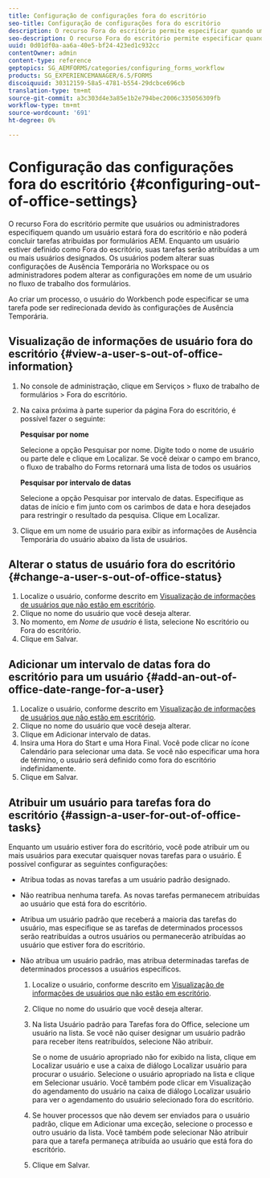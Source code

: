 ```yaml
---
title: Configuração de configurações fora do escritório
seo-title: Configuração de configurações fora do escritório
description: O recurso Fora do escritório permite especificar quando um usuário estará fora do escritório e não poderá concluir tarefas atribuídas por formulários AEM.
seo-description: O recurso Fora do escritório permite especificar quando um usuário estará fora do escritório e não poderá concluir tarefas atribuídas por formulários AEM.
uuid: 0d01df0a-aa6a-40e5-bf24-423ed1c932cc
contentOwner: admin
content-type: reference
geptopics: SG_AEMFORMS/categories/configuring_forms_workflow
products: SG_EXPERIENCEMANAGER/6.5/FORMS
discoiquuid: 30312159-58a5-4781-b554-29dcbce696cb
translation-type: tm+mt
source-git-commit: a3c303d4e3a85e1b2e794bec2006c335056309fb
workflow-type: tm+mt
source-wordcount: '691'
ht-degree: 0%

---
```



# Configuração das configurações fora do escritório {#configuring-out-of-office-settings}

O recurso Fora do escritório permite que usuários ou administradores especifiquem quando um usuário estará fora do escritório e não poderá concluir tarefas atribuídas por formulários AEM. Enquanto um usuário estiver definido como Fora do escritório, suas tarefas serão atribuídas a um ou mais usuários designados. Os usuários podem alterar suas configurações de Ausência Temporária no Workspace ou os administradores podem alterar as configurações em nome de um usuário no fluxo de trabalho dos formulários.

Ao criar um processo, o usuário do Workbench pode especificar se uma tarefa pode ser redirecionada devido às configurações de Ausência Temporária.

## Visualização de informações de usuário fora do escritório {#view-a-user-s-out-of-office-information}

1. No console de administração, clique em Serviços > fluxo de trabalho de formulários > Fora do escritório.
1. Na caixa próxima à parte superior da página Fora do escritório, é possível fazer o seguinte:

   **Pesquisar por nome**

   Selecione a opção Pesquisar por nome. Digite todo o nome de usuário ou parte dele e clique em Localizar. Se você deixar o campo em branco, o fluxo de trabalho do Forms retornará uma lista de todos os usuários

   **Pesquisar por intervalo de datas**

   Selecione a opção Pesquisar por intervalo de datas. Especifique as datas de início e fim junto com os carimbos de data e hora desejados para restringir o resultado da pesquisa. Clique em Localizar.

1. Clique em um nome de usuário para exibir as informações de Ausência Temporária do usuário abaixo da lista de usuários.

## Alterar o status de usuário fora do escritório {#change-a-user-s-out-of-office-status}

1. Localize o usuário, conforme descrito em [Visualização de informações de usuários que não estão em escritório](configuring-out-office-settings.md#view-a-user-s-out-of-office-information).
1. Clique no nome do usuário que você deseja alterar.
1. No momento, em *Nome de usuário* é lista, selecione No escritório ou Fora do escritório.
1. Clique em Salvar.

## Adicionar um intervalo de datas fora do escritório para um usuário {#add-an-out-of-office-date-range-for-a-user}

1. Localize o usuário, conforme descrito em [Visualização de informações de usuários que não estão em escritório](configuring-out-office-settings.md#view-a-user-s-out-of-office-information).
1. Clique no nome do usuário que você deseja alterar.
1. Clique em Adicionar intervalo de datas.
1. Insira uma Hora do Start e uma Hora Final. Você pode clicar no ícone Calendário para selecionar uma data. Se você não especificar uma hora de término, o usuário será definido como fora do escritório indefinidamente.
1. Clique em Salvar.

## Atribuir um usuário para tarefas fora do escritório {#assign-a-user-for-out-of-office-tasks}

Enquanto um usuário estiver fora do escritório, você pode atribuir um ou mais usuários para executar quaisquer novas tarefas para o usuário. É possível configurar as seguintes configurações:

* Atribua todas as novas tarefas a um usuário padrão designado.
* Não reatribua nenhuma tarefa. As novas tarefas permanecem atribuídas ao usuário que está fora do escritório.
* Atribua um usuário padrão que receberá a maioria das tarefas do usuário, mas especifique se as tarefas de determinados processos serão reatribuídas a outros usuários ou permanecerão atribuídas ao usuário que estiver fora do escritório.
* Não atribua um usuário padrão, mas atribua determinadas tarefas de determinados processos a usuários específicos.

   1. Localize o usuário, conforme descrito em [Visualização de informações de usuários que não estão em escritório](configuring-out-office-settings.md#view-a-user-s-out-of-office-information).
   1. Clique no nome do usuário que você deseja alterar.
   1. Na lista Usuário padrão para Tarefas fora do Office, selecione um usuário na lista. Se você não quiser designar um usuário padrão para receber itens reatribuídos, selecione Não atribuir.

      Se o nome de usuário apropriado não for exibido na lista, clique em Localizar usuário e use a caixa de diálogo Localizar usuário para procurar o usuário. Selecione o usuário apropriado na lista e clique em Selecionar usuário. Você também pode clicar em Visualização do agendamento do usuário na caixa de diálogo Localizar usuário para ver o agendamento do usuário selecionado fora do escritório.

   1. Se houver processos que não devem ser enviados para o usuário padrão, clique em Adicionar uma exceção, selecione o processo e outro usuário da lista. Você também pode selecionar Não atribuir para que a tarefa permaneça atribuída ao usuário que está fora do escritório.
   1. Clique em Salvar.

